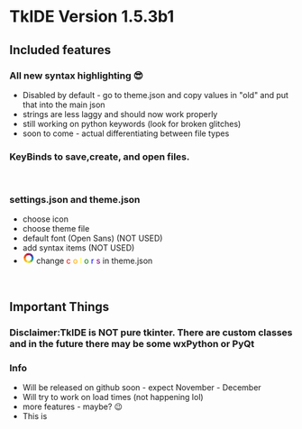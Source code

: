 # TkIDE  Version 1.5.3b1
## Included features

### All new syntax highlighting :sunglasses:
- Disabled by default - go to theme.json and copy values in "old" and put that into the main json
- strings are less laggy and should now work properly
- still working on python keywords (look for broken glitches)
- soon to come - actual differentiating between file types

### KeyBinds to save,create, and open files.
<br>

### settings.json and theme.json
- choose icon
- choose theme file 
- default font (Open Sans) (NOT USED)
- add syntax items (NOT USED)
- <img src="./assets/readme-items/color.png" height=20 width=20></img> change 
<span style="color:red">c</span>
<span style="color:orange">o</span>
<span style="color:yellow">l</span> 
<span style="color:green">o</span>
<span style="color:blue">r</span>
<span style="color:purple">s</span>
in theme.json

<br>

## Important Things

### Disclaimer:TkIDE is <b><b>NOT</b></b> pure tkinter. There are custom classes and in the future there may be some wxPython or PyQt

### Info

- Will be released on github soon - expect November - December
- Will try to work on load times (not happening lol)
- more features - maybe? :wink:
- This is  